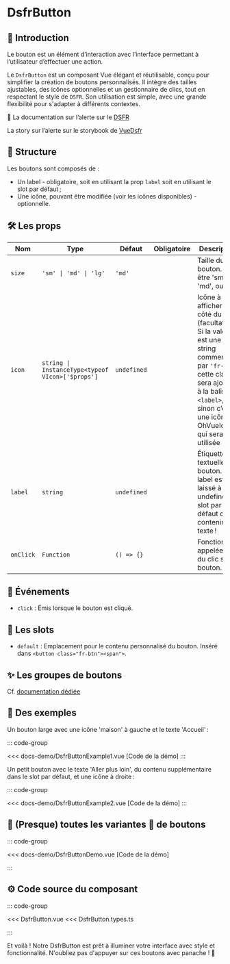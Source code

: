 # DsfrButton

## 🌟 Introduction

Le bouton est un élément d’interaction avec l’interface permettant à l’utilisateur d’effectuer une action.

Le `DsfrButton` est un composant Vue élégant et réutilisable, conçu pour simplifier la création de boutons personnalisés. Il intègre des tailles ajustables, des icônes optionnelles et un gestionnaire de clics, tout en respectant le style de `DSFR`. Son utilisation est simple, avec une grande flexibilité pour s'adapter à différents contextes.

🏅 La documentation sur l’alerte sur le [DSFR](https://www.systeme-de-design.gouv.fr/elements-d-interface/composants/bouton)

<VIcon name="vi-file-type-storybook" /> La story sur l’alerte sur le storybook de [VueDsfr](https://storybook.vue-ds.fr/?path=/docs/composants-dsfrbutton--docs)

## 📐 Structure

Les boutons sont composés de :

- Un label - obligatoire, soit en utilisant la prop `label` soit en utilisant le slot par défaut ;
- Une icône, pouvant être modifiée (voir les icônes disponibles) - optionnelle.

## 🛠️ Les props

| Nom         | Type                       | Défaut     | Obligatoire | Description                                           |
|-------------|----------------------------|------------|:-----------:|-------------------------------------------------------|
| `size`      | `'sm' \| 'md' \| 'lg'`     | `'md'`     |             | Taille du bouton. Peut être 'sm', 'md', ou 'lg'.      |
| `icon`     | `string \| InstanceType<typeof VIcon>['$props']` | `undefined` |             |  Icône à afficher à côté du titre (facultatif). Si la valeur est une string commençant par `'fr-'`, cette classe sera ajoutée à la balise `<label>`, sinon c’est une icône OhVueIcon qui sera utilisée                        |
| `label`     | `string`                   | `undefined`|             | Étiquette textuelle du bouton. Si le label est laissé à undefined, le slot par défaut doit contenir du texte !                        |
| `onClick`   | `Function`                 | `() => {}` |             | Fonction appelée lors du clic sur le bouton.          |

## 📡 Événements

- `click` : Émis lorsque le bouton est cliqué.

## 🧩 Les slots

- `default` : Emplacement pour le contenu personnalisé du bouton. Inséré dans `<button class="fr-btn"><span">`.

## ✨ Les groupes de boutons

Cf. [documentation dédiée](/composants/DsfrButtonGroup)

## 📝 Des exemples

Un bouton large avec une icône 'maison' à gauche et le texte 'Accueil' :

::: code-group

<Story data-title="Démo">
  <DsfrButtonExample1 />
</Story>

<<< docs-demo/DsfrButtonExample1.vue [Code de la démo]
:::

Un petit bouton avec le texte 'Aller plus loin', du contenu supplémentaire dans le slot par défaut, et une icône à droite :

::: code-group

<Story data-title="Démo">
  <DsfrButtonExample2 />
</Story>

<<< docs-demo/DsfrButtonExample2.vue [Code de la démo]
:::

## 📝 (Presque) toutes les variantes 🌈 de boutons

::: code-group

<Story data-title="Démo" min-h="1200px">
  <DsfrButtonDemo />
</Story>

<<< docs-demo/DsfrButtonDemo.vue [Code de la démo]

:::

## ⚙️ Code source du composant

::: code-group

<<< DsfrButton.vue
<<< DsfrButton.types.ts

:::

Et voilà ! Notre DsfrButton est prêt à illuminer votre interface avec style et fonctionnalité. N'oubliez pas d'appuyer sur ces boutons avec panache ! 🚀

<script setup lang="ts">
import DsfrButtonDemo from './docs-demo/DsfrButtonDemo.vue'
import DsfrButtonExample1 from './docs-demo/DsfrButtonExample1.vue'
import DsfrButtonExample2 from './docs-demo/DsfrButtonExample2.vue'
</script>
